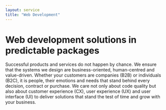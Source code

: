 ```yaml
---
layout: service
title: "Web Development"
---
```


# Web development solutions in predictable packages
Successful products and services do not happen by chance. We ensure that the systems we design are business-oriented, human-centred and value-driven. Whether your customers are companies (B2B) or individuals (B2C), it is people, their emotions and needs that stand behind every decision, contract or purchase. We care not only about code quality but also about customer experience (CX), user experience (UX) and user interface (UI) to deliver solutions that stand the test of time and grow with your business.